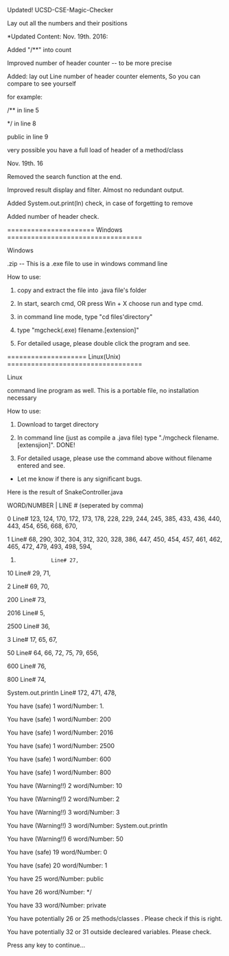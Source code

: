 Updated! UCSD-CSE-Magic-Checker

Lay out all the numbers and their positions

*Updated Content:
Nov. 19th. 2016:

Added "/**" into count

Improved number of header counter -- to be more precise

Added: lay out Line number of header counter elements, So you can compare to see yourself

for example:

/** in line 5

*/ in line 8

public in line 9

very possible you have a full load of header of a method/class

Nov. 19th. 16

Removed the search function at the end.

Improved result display and filter. Almost no redundant output.

Added System.out.print(ln) check, in case of forgetting to remove

Added number of header check.

====================== Windows ==================================

Windows

.zip -- This is a .exe file to use in windows command line

How to use:

1. copy and extract the file into .java file's folder

2. In start, search cmd, OR press Win + X choose run and type cmd.

3. in command line mode, type "cd files'directory"

4. type "mgcheck(.exe) filename.[extension]"

5. For detailed usage, please double click the program and see.

==================== Linux(Unix) ==================================
  
Linux

command line program as well. This is a portable file, no installation necessary

How to use:

1. Download to target directory

2. In command line (just as compile a .java file) type "./mgcheck filename.[extensjion]". DONE!

3. For detailed usage, please use the command above without filename entered and see.

* Let me know if there is any significant bugs.


Here is the result of SnakeController.java

WORD/NUMBER    |  LINE # (seperated by comma)

0                 Line# 123, 124, 170, 172, 173, 178, 228, 229, 244, 245, 385, 433, 436, 440, 443, 454, 656, 668, 670,

1                 Line# 68, 290, 302, 304, 312, 320, 328, 386, 447, 450, 454, 457, 461, 462, 465, 472, 479, 493, 498, 594,

1.                Line# 27,

10                Line# 29, 71,

2                 Line# 69, 70,

200               Line# 73,

2016              Line# 5,

2500              Line# 36,

3                 Line# 17, 65, 67,

50                Line# 64, 66, 72, 75, 79, 656,

600               Line# 76,

800               Line# 74,

System.out.println                Line# 172, 471, 478,

You have (safe) 1         word/Number: 1.

You have (safe) 1         word/Number: 200

You have (safe) 1         word/Number: 2016

You have (safe) 1         word/Number: 2500

You have (safe) 1         word/Number: 600

You have (safe) 1         word/Number: 800

You have (Warning!!) 2    word/Number: 10

You have (Warning!!) 2    word/Number: 2

You have (Warning!!) 3    word/Number: 3

You have (Warning!!) 3    word/Number: System.out.println

You have (Warning!!) 6    word/Number: 50

You have (safe) 19        word/Number: 0

You have (safe) 20        word/Number: 1

You have 25       word/Number: public

You have 26       word/Number: */

You have 33       word/Number: private

You have potentially 26 or 25 methods/classes . Please check if this is right.

You have potentially 32 or 31 outside decleared variables. Please check.

Press any key to continue...

